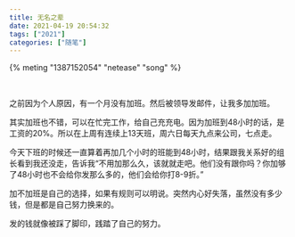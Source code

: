 ```yaml
---
title: 无名之辈
date: 2021-04-19 20:54:32
tags: ["2021"]
categories: ["随笔"]
---
```


{% meting "1387152054" "netease" "song" %}

<br/>

之前因为个人原因，有一个月没有加班。然后被领导发邮件，让我多加加班。

其实加班也不错，可以在忙完工作，给自己充充电。因为加班到48小时的话，是工资的20%。所以在上周有连续上13天班，周六日每天九点来公司，七点走。

今天下班的时候还一直算着再加几个小时的班能到48小时，结果跟我关系好的组长看到我还没走，告诉我“不用加那么久，该就就走吧。他们没有跟你吗？你加够了48小时也不会给你发那么多的，他们会给你打8-9折。”

加不加班是自己的选择，如果有规则可以明说。突然内心好失落，虽然没有多少钱，但是都是自己努力换来的。

发的钱就像被踩了脚印，践踏了自己的努力。
